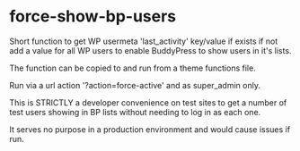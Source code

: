 force-show-bp-users
===================

Short function to get WP usermeta 'last_activity' key/value if exists if not add a value for all WP users to enable BuddyPress to show users in it's lists.

The function can be copied to and run from a theme functions file.

Run via a url action '?action=force-active' and as super_admin only.

This is STRICTLY a developer convenience on test sites to get a number of test users showing in BP lists without needing to log in as each one.

It serves no purpose in a production environment and would cause issues if run.